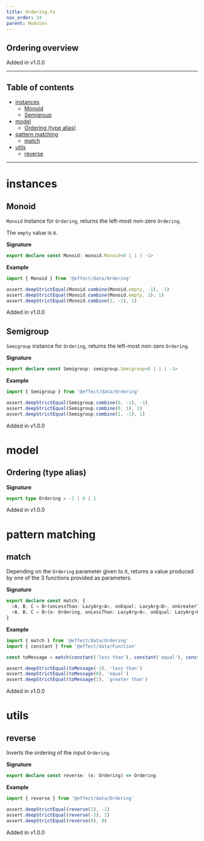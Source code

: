 ```yaml
---
title: Ordering.ts
nav_order: 34
parent: Modules
---
```


## Ordering overview

Added in v1.0.0

---

<h2 class="text-delta">Table of contents</h2>

- [instances](#instances)
  - [Monoid](#monoid)
  - [Semigroup](#semigroup)
- [model](#model)
  - [Ordering (type alias)](#ordering-type-alias)
- [pattern matching](#pattern-matching)
  - [match](#match)
- [utils](#utils)
  - [reverse](#reverse)

---

# instances

## Monoid

`Monoid` instance for `Ordering`, returns the left-most non-zero `Ordering`.

The `empty` value is `0`.

**Signature**

```ts
export declare const Monoid: monoid.Monoid<0 | 1 | -1>
```

**Example**

```ts
import { Monoid } from '@effect/data/Ordering'

assert.deepStrictEqual(Monoid.combine(Monoid.empty, -1), -1)
assert.deepStrictEqual(Monoid.combine(Monoid.empty, 1), 1)
assert.deepStrictEqual(Monoid.combine(1, -1), 1)
```

Added in v1.0.0

## Semigroup

`Semigroup` instance for `Ordering`, returns the left-most non-zero `Ordering`.

**Signature**

```ts
export declare const Semigroup: semigroup.Semigroup<0 | 1 | -1>
```

**Example**

```ts
import { Semigroup } from '@effect/data/Ordering'

assert.deepStrictEqual(Semigroup.combine(0, -1), -1)
assert.deepStrictEqual(Semigroup.combine(0, 1), 1)
assert.deepStrictEqual(Semigroup.combine(1, -1), 1)
```

Added in v1.0.0

# model

## Ordering (type alias)

**Signature**

```ts
export type Ordering = -1 | 0 | 1
```

Added in v1.0.0

# pattern matching

## match

Depending on the `Ordering` parameter given to it, returns a value produced by one of the 3 functions provided as parameters.

**Signature**

```ts
export declare const match: {
  <A, B, C = B>(onLessThan: LazyArg<A>, onEqual: LazyArg<B>, onGreaterThan: LazyArg<C>): (self: Ordering) => A | B | C
  <A, B, C = B>(o: Ordering, onLessThan: LazyArg<A>, onEqual: LazyArg<B>, onGreaterThan: LazyArg<C>): A | B | C
}
```

**Example**

```ts
import { match } from '@effect/data/Ordering'
import { constant } from '@effect/data/Function'

const toMessage = match(constant('less than'), constant('equal'), constant('greater than'))

assert.deepStrictEqual(toMessage(-1), 'less than')
assert.deepStrictEqual(toMessage(0), 'equal')
assert.deepStrictEqual(toMessage(1), 'greater than')
```

Added in v1.0.0

# utils

## reverse

Inverts the ordering of the input `Ordering`.

**Signature**

```ts
export declare const reverse: (o: Ordering) => Ordering
```

**Example**

```ts
import { reverse } from '@effect/data/Ordering'

assert.deepStrictEqual(reverse(1), -1)
assert.deepStrictEqual(reverse(-1), 1)
assert.deepStrictEqual(reverse(0), 0)
```

Added in v1.0.0
